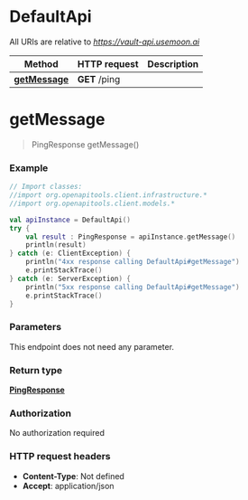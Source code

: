 # DefaultApi

All URIs are relative to *https://vault-api.usemoon.ai*

Method | HTTP request | Description
------------- | ------------- | -------------
[**getMessage**](DefaultApi.md#getMessage) | **GET** /ping | 


<a id="getMessage"></a>
# **getMessage**
> PingResponse getMessage()



### Example
```kotlin
// Import classes:
//import org.openapitools.client.infrastructure.*
//import org.openapitools.client.models.*

val apiInstance = DefaultApi()
try {
    val result : PingResponse = apiInstance.getMessage()
    println(result)
} catch (e: ClientException) {
    println("4xx response calling DefaultApi#getMessage")
    e.printStackTrace()
} catch (e: ServerException) {
    println("5xx response calling DefaultApi#getMessage")
    e.printStackTrace()
}
```

### Parameters
This endpoint does not need any parameter.

### Return type

[**PingResponse**](PingResponse.md)

### Authorization

No authorization required

### HTTP request headers

 - **Content-Type**: Not defined
 - **Accept**: application/json

